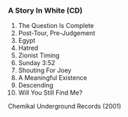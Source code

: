 ### A Story In White (CD)

1. The Question Is Complete
2. Post-Tour, Pre-Judgement
3. Egypt
4. Hatred
5. Zionist Timing
6. Sunday 3:52
7. Shouting For Joey
8. A Meaningful Existence
9. Descending
10. Will You Still Find Me?

Chemikal Underground Records (2001)